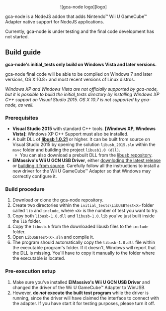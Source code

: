 <center>![gca-node logo][logo]</center>

gca-node is a NodeJS addon that adds Nintendo&trade; Wii U GameCube&trade; Adapter native support for NodeJS applications.

Currently, gca-node is under testing and the final code development has not started.

## Build guide

**gca-node's initial_tests only build on Windows Vista and later versions.**

gca-node final code will be able to be compiled on Windows 7 and later versions, OS X 10.8+ and most recent versions of Linux distros.

*Windows XP and Windows Vista are not officially supported by gca-node, but it is possible to build the initial_tests directory by installing Windows XP C++ support on Visual Studio 2015.*
*OS X 10.7 is not supported by gca-node, as well.*

### Prerequisites
  * **Visual Studio 2015** with standard C++ tools. **[Windows XP, Windows Vista]**: Windows XP C++ Support must also be installed.
  * A built DLL of **[libusb 1.0.21][1]** or higher. It can be built from source on Visual Studio 2015 by opening the solution `libusb_2015.sln` within the `msvc` folder and building the project `libusb1.0 (dll)`. 
    * You can also download a prebuilt DLL from the [libusb repository][2].
  * **ElMassivo's Wii U GCN USB Driver**, either [downloding the latest release][3] or [building it from source][4]. Carefully follow all the instructions to install a new driver for the Wii U GameCube&trade; Adapter so that Windows may correctly configure it.
  
### Build procedure

 1. Download or clone the gca-node repository.
 2. Create two directories within the `initial_tests\LibUSBTest<X>` folder called `lib` and `include`, where `<X>` is the number of test you want to try.
 3. Copy both `libusb-1.0.dll` and `libusb-1.0.lib` you've just built inside the `lib` folder.
 4. Copy the `libusb.h` from the downloaded libusb files to the `include` folder.
 5. Open `LibUSBTest<X>.sln` and compile it.
 6. The program should automatically copy the `libusb-1.0.dll` file within the executable program's folder. If it doesn't, Windows will report that the DLL is missing. You'll have to copy it manually to the folder where the executable is located.

### Pre-execution setup
1. Make sure you've installed **ElMassivo's Wii U GCN USB Driver** and changed the driver of the Wii U GameCube&trade; Adapter to WinUSB.
2. However, **do *not* execute the built test program** while the driver is running, since the driver will have claimed the interface to connect with the adapter. If you have start it for testing purposes, please turn it off.

[1]: https://sourceforge.net/projects/libusb/files/libusb-1.0/libusb-1.0.21/libusb-1.0.21.tar.bz2/download
[2]: https://github.com/libusb/libusb/releases/download/v1.0.21/libusb-1.0.21.tar.bz2
[3]: https://bitbucket.org/elmassivo/gcn-usb-adapter/downloads/WiiU-UsbSetup%202015-09-02.exe
[4]: https://bitbucket.org/elmassivo/gcn-usb-adapter/src
[logo]: http://i.imgur.com/KZqxwio.png